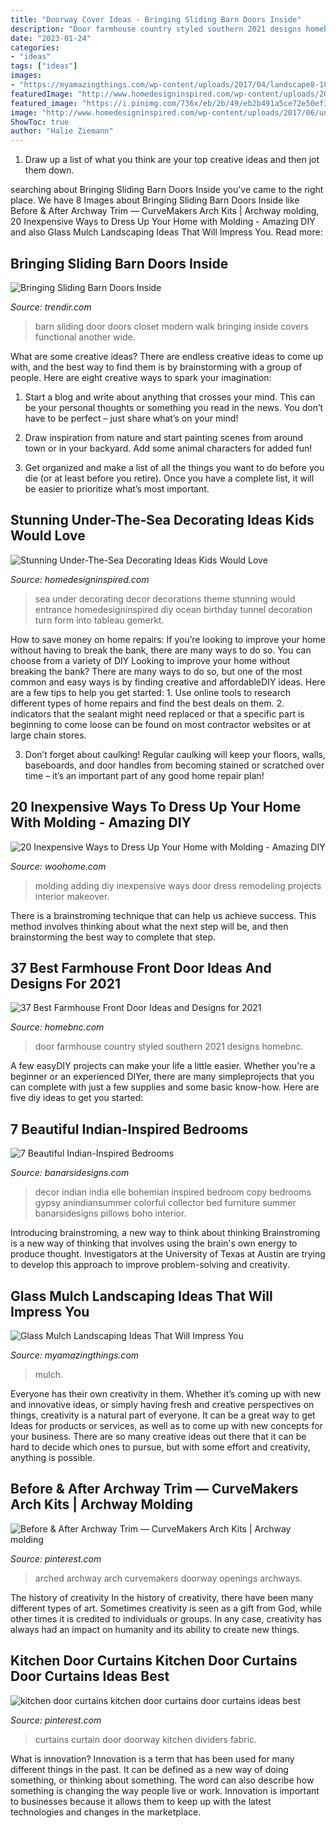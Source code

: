 ```yaml
---
title: "Doorway Cover Ideas - Bringing Sliding Barn Doors Inside"
description: "Door farmhouse country styled southern 2021 designs homebnc"
date: "2023-01-24"
categories:
- "ideas"
tags: ["ideas"]
images:
- "https://myamazingthings.com/wp-content/uploads/2017/04/landscape8-1024x771.jpg"
featuredImage: "http://www.homedesigninspired.com/wp-content/uploads/2017/06/under-the-sea-decorating-inspiration-16.jpg"
featured_image: "https://i.pinimg.com/736x/eb/2b/49/eb2b491a5ce72e50ef31458b04d80590.jpg"
image: "http://www.homedesigninspired.com/wp-content/uploads/2017/06/under-the-sea-decorating-inspiration-16.jpg"
ShowToc: true
author: "Halie Ziemann"
---
```



1. Draw up a list of what you think are your top creative ideas and then jot them down.

	

		
searching about Bringing Sliding Barn Doors Inside you've came to the right place. We have 8 Images about Bringing Sliding Barn Doors Inside like Before &amp; After Archway Trim — CurveMakers Arch Kits | Archway molding, 20 Inexpensive Ways to Dress Up Your Home with Molding - Amazing DIY and also Glass Mulch Landscaping Ideas That Will Impress You. Read more:
		
    
## Bringing Sliding Barn Doors Inside

<img loading=lazy src="https://cdn.trendir.com/wp-content/uploads/2016/08/Sliding-barn-door-for-a-closet.jpg" onerror="this.onerror=null;this.src='https://tse2.mm.bing.net/th?id=OIP.HKRyhPMNNEjUVhsE9Qdd0wHaLI&amp;pid=15.1';" alt="Bringing Sliding Barn Doors Inside">

_Source: trendir.com_

>barn sliding door doors closet modern walk bringing inside covers functional another wide. 

	

What are some creative ideas?
There are endless creative ideas to come up with, and the best way to find them is by brainstorming with a group of people. Here are eight creative ways to spark your imagination: 
1. Start a blog and write about anything that crosses your mind. This can be your personal thoughts or something you read in the news. You don’t have to be perfect – just share what’s on your mind!

2. Draw inspiration from nature and start painting scenes from around town or in your backyard. Add some animal characters for added fun!

3. Get organized and make a list of all the things you want to do before you die (or at least before you retire). Once you have a complete list, it will be easier to prioritize what’s most important.

    
## Stunning Under-The-Sea Decorating Ideas Kids Would Love

<img loading=lazy src="http://www.homedesigninspired.com/wp-content/uploads/2017/06/under-the-sea-decorating-inspiration-16.jpg" onerror="this.onerror=null;this.src='https://tse1.mm.bing.net/th?id=OIP.jRqcKW0fjg5-gnP3CJWKZQHaIy&amp;pid=15.1';" alt="Stunning Under-The-Sea Decorating Ideas Kids Would Love">

_Source: homedesigninspired.com_

>sea under decorating decor decorations theme stunning would entrance homedesigninspired diy ocean birthday tunnel decoration turn form into tableau gemerkt. 

	

How to save money on home repairs: If you’re looking to improve your home without having to break the bank, there are many ways to do so. You can choose from a variety of DIY
Looking to improve your home without breaking the bank? There are many ways to do so, but one of the most common and easy ways is by finding creative and affordableDIY ideas. Here are a few tips to help you get started: 1. Use online tools to research different types of home repairs and find the best deals on them.
2. indicators that the sealant might need replaced or that a specific part is beginning to come loose can be found on most contractor websites or at large chain stores.

3. Don’t forget about caulking! Regular caulking will keep your floors, walls, baseboards, and door handles from becoming stained or scratched over time – it’s an important part of any good home repair plan! 
    
## 20 Inexpensive Ways To Dress Up Your Home With Molding - Amazing DIY

<img loading=lazy src="http://www.woohome.com/wp-content/uploads/2016/07/remodeling-projects-by-adding-molding-7.jpg" onerror="this.onerror=null;this.src='https://tse2.mm.bing.net/th?id=OIP.TEraZEnt2tvpSZJLU2VwlgHaSL&amp;pid=15.1';" alt="20 Inexpensive Ways to Dress Up Your Home with Molding - Amazing DIY">

_Source: woohome.com_

>molding adding diy inexpensive ways door dress remodeling projects interior makeover. 

	

There is a brainstroming technique that can help us achieve success. This method involves thinking about what the next step will be, and then brainstorming the best way to complete that step.

    
## 37 Best Farmhouse Front Door Ideas And Designs For 2021

<img loading=lazy src="https://homebnc.com/homeimg/2018/01/30-farmhouse-front-door-ideas-homebnc.jpg" onerror="this.onerror=null;this.src='https://tse1.mm.bing.net/th?id=OIP.pjolv2BUFAyg6K5L60OIsgHaLG&amp;pid=15.1';" alt="37 Best Farmhouse Front Door Ideas and Designs for 2021">

_Source: homebnc.com_

>door farmhouse country styled southern 2021 designs homebnc. 

	

A few easyDIY projects can make your life a little easier. Whether you're a beginner or an experienced DIYer, there are many simpleprojects that you can complete with just a few supplies and some basic know-how. Here are five diy ideas to get you started: 

    
## 7 Beautiful Indian-Inspired Bedrooms

<img loading=lazy src="http://www.banarsidesigns.com/blog/wp-content/uploads/2017/04/colorful-indian-inspired-decor.jpg" onerror="this.onerror=null;this.src='https://tse2.mm.bing.net/th?id=OIP.YScnhJ6mbRfRZw7mZkPsQgAAAA&amp;pid=15.1';" alt="7 Beautiful Indian-Inspired Bedrooms">

_Source: banarsidesigns.com_

>decor indian india elle bohemian inspired bedroom copy bedrooms gypsy anindiansummer colorful collector bed furniture summer banarsidesigns pillows boho interior. 

	

Introducing brainstroming, a new way to think about thinking
Brainstroming is a new way of thinking that involves using the brain's own energy to produce thought. Investigators at the University of Texas at Austin are trying to develop this approach to improve problem-solving and creativity.

    
## Glass Mulch Landscaping Ideas That Will Impress You

<img loading=lazy src="https://myamazingthings.com/wp-content/uploads/2017/04/landscape8-1024x771.jpg" onerror="this.onerror=null;this.src='https://tse3.mm.bing.net/th?id=OIP.UY8yBIboEgR2xaQuqgNNQAHaFk&amp;pid=15.1';" alt="Glass Mulch Landscaping Ideas That Will Impress You">

_Source: myamazingthings.com_

>mulch. 

	

Everyone has their own creativity in them. Whether it’s coming up with new and innovative ideas, or simply having fresh and creative perspectives on things, creativity is a natural part of everyone. It can be a great way to get Ideas for products or services, as well as to come up with new concepts for your business. There are so many creative ideas out there that it can be hard to decide which ones to pursue, but with some effort and creativity, anything is possible.

    
## Before &amp; After Archway Trim — CurveMakers Arch Kits | Archway Molding

<img loading=lazy src="https://i.pinimg.com/736x/eb/2b/49/eb2b491a5ce72e50ef31458b04d80590.jpg" onerror="this.onerror=null;this.src='https://tse4.mm.bing.net/th?id=OIP.fgWN8RioMarFKfEO3nHyNAHaLY&amp;pid=15.1';" alt="Before &amp; After Archway Trim — CurveMakers Arch Kits | Archway molding">

_Source: pinterest.com_

>arched archway arch curvemakers doorway openings archways. 

	

The history of creativity
In the history of creativity, there have been many different types of art. Sometimes creativity is seen as a gift from God, while other times it is credited to individuals or groups. In any case, creativity has always had an impact on humanity and its ability to create new things.

    
## Kitchen Door Curtains Kitchen Door Curtains Door Curtains Ideas Best

<img loading=lazy src="https://i.pinimg.com/736x/9f/70/54/9f7054ce3c11ff77b844895f1e2f678f.jpg" onerror="this.onerror=null;this.src='https://tse3.mm.bing.net/th?id=OIP.os6JKSNtcUBu-VOe0zyCgQHaLH&amp;pid=15.1';" alt="kitchen door curtains kitchen door curtains door curtains ideas best">

_Source: pinterest.com_

>curtains curtain door doorway kitchen dividers fabric. 

	

What is innovation?
Innovation is a term that has been used for many different things in the past. It can be defined as a new way of doing something, or thinking about something. The word can also describe how something is changing the way people live or work. Innovation is important to businesses because it allows them to keep up with the latest technologies and changes in the marketplace.

